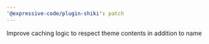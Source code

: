 ```yaml
---
'@expressive-code/plugin-shiki': patch
---
```


Improve caching logic to respect theme contents in addition to name
